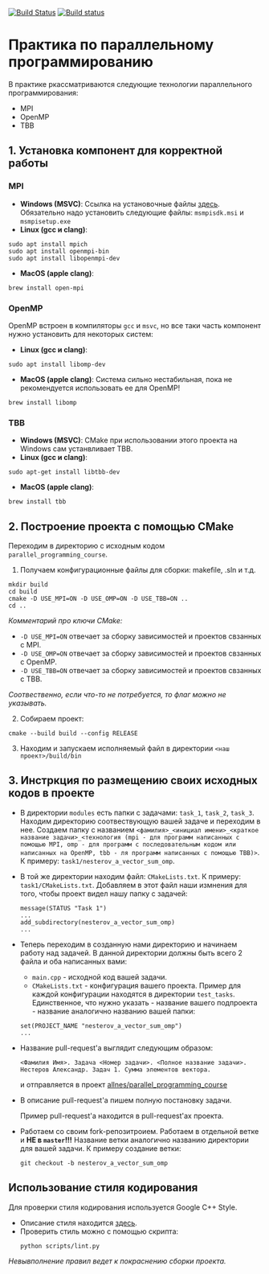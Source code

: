 [![Build Status](https://travis-ci.com/allnes/parallel_programming_course.svg?branch=master)](https://travis-ci.com/allnes/parallel_programming_course)
[![Build status](https://ci.appveyor.com/api/projects/status/6kpr5wpfp35f01n2/branch/master?svg=true)](https://ci.appveyor.com/project/allnes/parallel-programming-course-6g25d/branch/master)

# Практика по параллельному программированию
В практике ркассматриваются следующие технологии параллельного программирования:
* MPI
* OpenMP
* TBB

## 1. Установка компонент для корректной работы
### MPI
  * <b>Windows (MSVC)</b>:
    Ссылка на установочные файлы [здесь](https://www.microsoft.com/en-us/download/details.aspx?id=57467).
    Обязательно надо установить следующие файлы: `msmpisdk.msi` и `msmpisetup.exe`
  * <b>Linux (gcc и clang)</b>:
  ```
  sudo apt install mpich
  sudo apt install openmpi-bin
  sudo apt install libopenmpi-dev
  ```
  * <b>MacOS (apple clang)</b>:
  ```
  brew install open-mpi
  ```

### OpenMP
  OpenMP встроен в компиляторы `gcc` и `msvc`, но все таки часть компонент нужно установить для некоторых систем:
  * <b>Linux (gcc и clang)</b>:
  ```
  sudo apt install libomp-dev
  ```
  * <b>MacOS (apple clang)</b>: Система сильно нестабильная, пока не рекомендуется использовать ее для OpenMP!
  ```
  brew install libomp
  ```

### TBB
  * <b>Windows (MSVC)</b>: CMake при использовании этого проекта на Windows сам устанвливает TBB.
  * <b>Linux (gcc и clang)</b>:
  ```
  sudo apt-get install libtbb-dev
  ```
  * <b>MacOS (apple clang)</b>:
  ```
  brew install tbb
  ```

## 2. Построение проекта с помощью CMake
Переходим в директорию с исходным кодом `parallel_programming_course`.

1) Получаем конфигурационные файлы для сборки: makefile, .sln и т.д.

  ```
  mkdir build
  cd build
  cmake -D USE_MPI=ON -D USE_OMP=ON -D USE_TBB=ON ..
  cd ..
  ```
<i>Комментарий про ключи CMake:</i>
- `-D USE_MPI=ON` отвечает за сборку зависимостей и проектов свзанных с MPI.
- `-D USE_OMP=ON` отвечает за сборку зависимостей и проектов свзанных с OpenMP.
- `-D USE_TBB=ON` отвечает за сборку зависимостей и проектов свзанных с TBB.

<i>Соотвественно, если что-то не потребуется, то флаг можно не указывать.</i>

2) Собираем  проект:
  ```
  cmake --build build --config RELEASE
  ```
3) Находим и запускаем исполняемый файл в директории `<наш проект>/build/bin`

## 3. Инстркция по размещению своих исходных кодов в проекте
* В директории `modules` есть папки с задачами: `task_1`, `task_2`, `task_3`.
Находим директорию соотвествующую вашей задаче и переходим в нее. Создаем папку с названием `<фамилия>_<инициал имени>_<краткое название задачи>_<технология (mpi - для программ написанных с помощью MPI, omp - для программ с последовательным кодом или написанных на OpenMP, tbb - ля программ написанных с помощью TBB)>`. К примеру: `task1/nesterov_a_vector_sum_omp`.
* В той же директории находим файл: `CMakeLists.txt`. К примеру: `task1/CMakeLists.txt`. Добавляем в этот файл наши измнения для того, чтобы проект видел нашу папку с задачей:
  ```
  message(STATUS "Task 1")
  ...
  add_subdirectory(nesterov_a_vector_sum_omp)
  ...
  ```
* Теперь переходим в созданную нами директорию и начинаем работу над задачей. В данной директории должны быть всего 2 файла и оба написанных вами:
  - `main.cpp` - исходной код вашей задачи.
  - `CMakeLists.txt` - конфигурация вашего проекта. Пример для каждой конфигурации находятся в директории `test_tasks`. Единственное, что нужно указать - название вашего подпроекта - название аналогично названию вашей папки:
  ```
  set(PROJECT_NAME "nesterov_a_vector_sum_omp")
  ...
  ```
* Название pull-request'а выглядит следующим образом:
  ```
  <Фамилия Имя>. Задача <Номер задачи>. <Полное название задачи>.
  Нестеров Александр. Задач 1. Сумма элементов вектора.  
  ```
  и отправляется в проект [allnes/parallel_programming_course](https://github.com/allnes/parallel_programming_course)
* В описание pull-request'а пишем полную постановку задачи.

  Пример pull-request'а находится в pull-request'ах проекта.

* Работаем со своим fork-репозитроием. Работаем в отдельной ветке и <b>НЕ в `master`!!!</b> Название ветки аналогично названию директории для вашей задачи. К примеру создание ветки:
  ```
  git checkout -b nesterov_a_vector_sum_omp
  ```

## Использование стиля кодирования
Для проверки стиля кодирования используется Google C++ Style.
* Описание стиля находится [здесь](https://google.github.io/styleguide/cppguide.html).
* Проверить стиль можно с помощью скрипта:
  ```
  python scripts/lint.py
  ```
<i>Невывполнение правил ведет к покраснению сборки проекта.</i>
